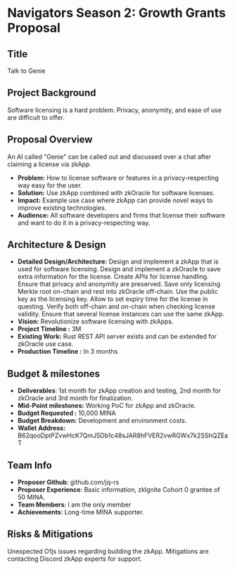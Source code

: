 # Navigators Season 2: Growth Grants Proposal

## Title
Talk to Genie

## Project Background

Software licensing is a hard problem. Privacy, anonymity, and ease of use are difficult to offer.

## Proposal Overview

An AI called "Genie" can be called out and discussed over a chat after claiming a license via zkApp.

- **Problem:** How to license software or features in a privacy-respecting way easy for the user.
- **Solution:** Use zkApp combined with zkOracle for software licenses.
- **Impact:** Example use case where zkApp can provide novel ways to improve existing technologies.
- **Audience:** All software developers and firms that license their software and want to do it in a privacy-respecting way.


## Architecture & Design

- **Detailed Design/Architecture:** Design and implement a zkApp that is used for software licensing. Design and implement a zkOracle to save extra information for the license. Create APIs for license handling. Ensure that privacy and anonymity are preserved. Save only licensing Merkle root on-chain and rest into zkOracle off-chain. Use the public key as the licensing key. Allow to set expiry time for the license in questing. Verify both off-chain and on-chain when checking license validity. Ensure that several license instances can use the same zkApp.
- **Vision:** Revolutionize software licensing with zkApps. 
- **Project Timeline :** 3M
- **Existing Work:** Rust REST API server exists and can be extended for zkOracle use case.
- **Production Timeline :** In 3 months


##  Budget & milestones

- **Deliverables**: 1st month for zkApp creation and testing, 2nd month for zkOracle and 3rd month for finalization.
- **Mid-Point milestones:** Working PoC for zkApp and zkOracle. 
- **Budget Requested :** 10,000 MINA
- **Budget Breakdown:** Development and environment costs.
- **Wallet Address:** B62qooDptPZvwHcK7QmJ5Db1c48sJAR8hFVER2vwRGWx7k2SShQZEaT

## Team Info

-  **Proposer Github**: github.com/jq-rs
- **Proposer Experience**: Basic information, zkIgnite Cohort 0 grantee of 50 MINA.
-  **Team Members**: I am the only member
-  **Achievements**: Long-time MINA supporter.


## Risks & Mitigations

Unexpected O1js issues regarding building the zkApp. Mitigations are contacting Discord zkApp experts for support.

